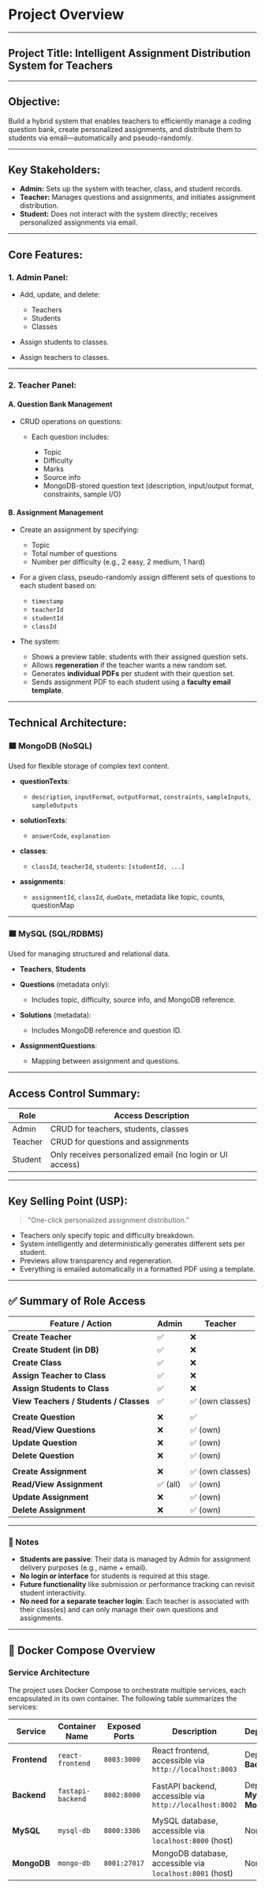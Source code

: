 # Project Overview

---

## **Project Title: Intelligent Assignment Distribution System for Teachers**

---  

## **Objective:**  
  
Build a hybrid system that enables teachers to efficiently manage a coding question bank, create personalized assignments, and distribute them to students via email—automatically and pseudo-randomly.
  
---

## **Key Stakeholders:**  
  
* **Admin:** Sets up the system with teacher, class, and student records.
* **Teacher:** Manages questions and assignments, and initiates assignment distribution.
* **Student:** Does not interact with the system directly; receives personalized assignments via email.

---

## **Core Features:**

### 1. **Admin Panel:**

* Add, update, and delete:

  * Teachers
  * Students
  * Classes
* Assign students to classes.
* Assign teachers to classes.

---

### 2. **Teacher Panel:**

#### **A. Question Bank Management**

* CRUD operations on questions:

  * Each question includes:

    * Topic
    * Difficulty
    * Marks
    * Source info
    * MongoDB-stored question text (description, input/output format, constraints, sample I/O)

#### **B. Assignment Management**

* Create an assignment by specifying:

  * Topic
  * Total number of questions
  * Number per difficulty (e.g., 2 easy, 2 medium, 1 hard)
* For a given class, pseudo-randomly assign different sets of questions to each student based on:

  * `timestamp`
  * `teacherId`
  * `studentId`
  * `classId`
* The system:

  * Shows a preview table: students with their assigned question sets.
  * Allows **regeneration** if the teacher wants a new random set.
  * Generates **individual PDFs** per student with their question set.
  * Sends assignment PDF to each student using a **faculty email template**.

---

## **Technical Architecture:**

### 🟩 **MongoDB (NoSQL)**

Used for flexible storage of complex text content.

* **questionTexts**:

  * `description`, `inputFormat`, `outputFormat`, `constraints`, `sampleInputs`, `sampleOutputs`
* **solutionTexts**:

  * `answerCode`, `explanation`
* **classes**:

  * `classId`, `teacherId`, `students`: `[studentId, ...]`
* **assignments**:

  * `assignmentId`, `classId`, `dueDate`, metadata like topic, counts, questionMap

---

### 🟦 **MySQL (SQL/RDBMS)**

Used for managing structured and relational data.

* **Teachers**, **Students**
* **Questions** (metadata only):

  * Includes topic, difficulty, source info, and MongoDB reference.
* **Solutions** (metadata):

  * Includes MongoDB reference and question ID.
* **AssignmentQuestions**:

  * Mapping between assignment and questions.

---

## **Access Control Summary:**

| Role    | Access Description                                       |
| ------- | -------------------------------------------------------- |
| Admin   | CRUD for teachers, students, classes                     |
| Teacher | CRUD for questions and assignments                       |
| Student | Only receives personalized email (no login or UI access) |

---

## **Key Selling Point (USP):**

> "One-click personalized assignment distribution."

* Teachers only specify topic and difficulty breakdown.
* System intelligently and deterministically generates different sets per student.
* Previews allow transparency and regeneration.
* Everything is emailed automatically in a formatted PDF using a template.

---

## ✅ Summary of Role Access

| **Feature / Action**                   | **Admin** | **Teacher**     |
| -------------------------------------- | --------- | --------------- |
| **Create Teacher**                     | ✅         | ❌               |
| **Create Student (in DB)**             | ✅         | ❌               |
| **Create Class**                       | ✅         | ❌               |
| **Assign Teacher to Class**            | ✅         | ❌               |
| **Assign Students to Class**           | ✅         | ❌               |
| **View Teachers / Students / Classes** | ✅         | ✅ (own classes) |
|                                        |           |                 |
| **Create Question**                    | ❌         | ✅               |
| **Read/View Questions**                | ❌         | ✅ (own)         |
| **Update Question**                    | ❌         | ✅ (own)         |
| **Delete Question**                    | ❌         | ✅ (own)         |
|                                        |           |                 |
| **Create Assignment**                  | ❌         | ✅ (own classes) |
| **Read/View Assignment**               | ✅ (all)   | ✅ (own)         |
| **Update Assignment**                  | ❌         | ✅ (own)         |
| **Delete Assignment**                  | ❌         | ✅ (own)         |

---

### 🔎 Notes

* **Students are passive**: Their data is managed by Admin for assignment delivery purposes (e.g., name + email).
* **No login or interface** for students is required at this stage.
* **Future functionality** like submission or performance tracking can revisit student interactivity.
* **No need for a separate teacher login**: Each teacher is associated with their class(es) and can only manage their own questions and assignments.

---

## 🐳 Docker Compose Overview

### **Service Architecture**

The project uses Docker Compose to orchestrate multiple services, each encapsulated in its own container. The following table summarizes the services:

| **Service**  | **Container Name** | **Exposed Ports** | **Description**                                         | **Dependencies**                 | **Volumes**                                                                            |
| ------------ | ------------------ | ----------------- | ------------------------------------------------------- | -------------------------------- | -------------------------------------------------------------------------------------- |
| **Frontend** | `react-frontend`   | `8003:3000`       | React frontend, accessible via `http://localhost:8003`  | Depends on: **Backend**          | `./frontend:/app` (live reloading during development)                                  |
| **Backend**  | `fastapi-backend`  | `8002:8000`       | FastAPI backend, accessible via `http://localhost:8002` | Depends on: **MySQL**, **Mongo** | `./backend:/app`, `./docker-data/mysql:/var/lib/mysql`, `./docker-data/mongo:/data/db` |
| **MySQL**    | `mysql-db`         | `8000:3306`       | MySQL database, accessible via `localhost:8000` (host)  | None                             | `./docker-data/mysql:/var/lib/mysql` (persistent MySQL data)                           |
| **MongoDB**  | `mongo-db`         | `8001:27017`      | MongoDB database, accessible via `localhost:8001` (host)| None                             | `./docker-data/mongo:/data/db` (persistent MongoDB data)                               |
